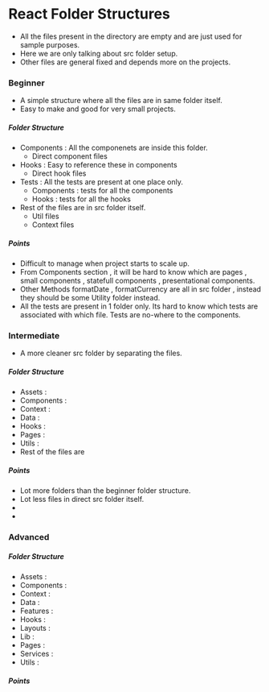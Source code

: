 # React Folder Structures

- All the files present in the directory are empty and are just used for sample purposes.
- Here we are only talking about src folder setup.
- Other files are general fixed and depends more on the projects.

### Beginner

- A simple structure where all the files are in same folder itself.
- Easy to make and good for very small projects.

##### Folder Structure

- Components : All the componenets are inside this folder.
  - Direct component files
- Hooks : Easy to reference these in components
  - Direct hook files
- Tests : All the tests are present at one place only.
  - Components : tests for all the components
  - Hooks : tests for all the hooks
- Rest of the files are in src folder itself.
  - Util files
  - Context files

##### Points

- Difficult to manage when project starts to scale up.
- From Components section , it will be hard to know which are pages , small components , statefull components , presentational components.
- Other Methods formatDate , formatCurrency are all in src folder , instead they should be some Utility folder instead.
- All the tests are present in 1 folder only. Its hard to know which tests are associated with which file. Tests are no-where to the components.

### Intermediate

- A more cleaner src folder by separating the files.

##### Folder Structure

- Assets :
- Components :
- Context :
- Data :
- Hooks :
- Pages :
- Utils :
- Rest of the files are

##### Points

- Lot more folders than the beginner folder structure.
- Lot less files in direct src folder itself.
-
-

### Advanced

##### Folder Structure

- Assets :
- Components :
- Context :
- Data :
- Features :
- Hooks :
- Layouts :
- Lib :
- Pages :
- Services :
- Utils :

##### Points
